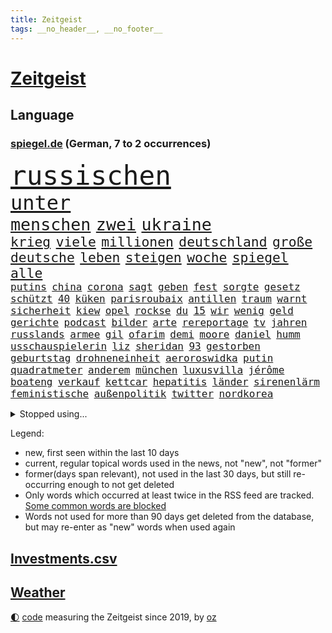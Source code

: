 ```yaml
---
title: Zeitgeist
tags: __no_header__, __no_footer__
---
```


# [Zeitgeist](https://oliz.io/zeitgeist/)

## Language

<h3><a href="https://www.spiegel.de" target="_blank">spiegel.de</a> (German, 7 to 2 occurrences)</h3>
<p style="font-family:monospace">
<span style="font-size:32pt"><a href="news_links.html#russischen" class="current">russischen</a></span>
<br>
<span style="font-size:24pt"><a href="news_links.html#unter" class="current">unter</a></span>
<br>
<span style="font-size:20pt"><a href="news_links.html#menschen" class="current">menschen</a></span>
<span style="font-size:20pt"><a href="news_links.html#zwei" class="current">zwei</a></span>
<span style="font-size:20pt"><a href="news_links.html#ukraine" class="current">ukraine</a></span>
<br>
<span style="font-size:16pt"><a href="news_links.html#krieg" class="current">krieg</a></span>
<span style="font-size:16pt"><a href="news_links.html#viele" class="current">viele</a></span>
<span style="font-size:16pt"><a href="news_links.html#millionen" class="current">millionen</a></span>
<span style="font-size:16pt"><a href="news_links.html#deutschland" class="current">deutschland</a></span>
<span style="font-size:16pt"><a href="news_links.html#große" class="current">große</a></span>
<span style="font-size:16pt"><a href="news_links.html#deutsche" class="current">deutsche</a></span>
<span style="font-size:16pt"><a href="news_links.html#leben" class="current">leben</a></span>
<span style="font-size:16pt"><a href="news_links.html#steigen" class="current">steigen</a></span>
<span style="font-size:16pt"><a href="news_links.html#woche" class="current">woche</a></span>
<span style="font-size:16pt"><a href="news_links.html#spiegel" class="current">spiegel</a></span>
<span style="font-size:16pt"><a href="news_links.html#alle" class="current">alle</a></span>
<br>
<span style="font-size:12pt"><a href="news_links.html#putins" class="current">putins</a></span>
<span style="font-size:12pt"><a href="news_links.html#china" class="current">china</a></span>
<span style="font-size:12pt"><a href="news_links.html#corona" class="current">corona</a></span>
<span style="font-size:12pt"><a href="news_links.html#sagt" class="current">sagt</a></span>
<span style="font-size:12pt"><a href="news_links.html#geben" class="current">geben</a></span>
<span style="font-size:12pt"><a href="news_links.html#fest" class="current">fest</a></span>
<span style="font-size:12pt"><a href="news_links.html#sorgte" class="current">sorgte</a></span>
<span style="font-size:12pt"><a href="news_links.html#gesetz" class="current">gesetz</a></span>
<span style="font-size:12pt"><a href="news_links.html#schützt" class="current">schützt</a></span>
<span style="font-size:12pt"><a href="news_links.html#40" class="current">40</a></span>
<span style="font-size:12pt"><a href="news_links.html#küken" class="current">küken</a></span>
<span style="font-size:12pt"><a href="news_links.html#parisroubaix" class="new">parisroubaix</a></span>
<span style="font-size:12pt"><a href="news_links.html#antillen" class="new">antillen</a></span>
<span style="font-size:12pt"><a href="news_links.html#traum" class="current">traum</a></span>
<span style="font-size:12pt"><a href="news_links.html#warnt" class="current">warnt</a></span>
<span style="font-size:12pt"><a href="news_links.html#sicherheit" class="current">sicherheit</a></span>
<span style="font-size:12pt"><a href="news_links.html#kiew" class="current">kiew</a></span>
<span style="font-size:12pt"><a href="news_links.html#opel" class="current">opel</a></span>
<span style="font-size:12pt"><a href="news_links.html#rockse" class="current">rockse</a></span>
<span style="font-size:12pt"><a href="news_links.html#du" class="current">du</a></span>
<span style="font-size:12pt"><a href="news_links.html#15" class="current">15</a></span>
<span style="font-size:12pt"><a href="news_links.html#wir" class="current">wir</a></span>
<span style="font-size:12pt"><a href="news_links.html#wenig" class="current">wenig</a></span>
<span style="font-size:12pt"><a href="news_links.html#geld" class="current">geld</a></span>
<span style="font-size:12pt"><a href="news_links.html#gerichte" class="current">gerichte</a></span>
<span style="font-size:12pt"><a href="news_links.html#podcast" class="current">podcast</a></span>
<span style="font-size:12pt"><a href="news_links.html#bilder" class="current">bilder</a></span>
<span style="font-size:12pt"><a href="news_links.html#arte" class="current">arte</a></span>
<span style="font-size:12pt"><a href="news_links.html#rereportage" class="current">rereportage</a></span>
<span style="font-size:12pt"><a href="news_links.html#tv" class="current">tv</a></span>
<span style="font-size:12pt"><a href="news_links.html#jahren" class="current">jahren</a></span>
<span style="font-size:12pt"><a href="news_links.html#russlands" class="current">russlands</a></span>
<span style="font-size:12pt"><a href="news_links.html#armee" class="current">armee</a></span>
<span style="font-size:12pt"><a href="news_links.html#gil" class="current">gil</a></span>
<span style="font-size:12pt"><a href="news_links.html#ofarim" class="current">ofarim</a></span>
<span style="font-size:12pt"><a href="news_links.html#demi" class="current">demi</a></span>
<span style="font-size:12pt"><a href="news_links.html#moore" class="current">moore</a></span>
<span style="font-size:12pt"><a href="news_links.html#daniel" class="current">daniel</a></span>
<span style="font-size:12pt"><a href="news_links.html#humm" class="new">humm</a></span>
<span style="font-size:12pt"><a href="news_links.html#usschauspielerin" class="current">usschauspielerin</a></span>
<span style="font-size:12pt"><a href="news_links.html#liz" class="current">liz</a></span>
<span style="font-size:12pt"><a href="news_links.html#sheridan" class="new">sheridan</a></span>
<span style="font-size:12pt"><a href="news_links.html#93" class="current">93</a></span>
<span style="font-size:12pt"><a href="news_links.html#gestorben" class="current">gestorben</a></span>
<span style="font-size:12pt"><a href="news_links.html#geburtstag" class="current">geburtstag</a></span>
<span style="font-size:12pt"><a href="news_links.html#drohneneinheit" class="new">drohneneinheit</a></span>
<span style="font-size:12pt"><a href="news_links.html#aeroroswidka" class="new">aeroroswidka</a></span>
<span style="font-size:12pt"><a href="news_links.html#putin" class="current">putin</a></span>
<span style="font-size:12pt"><a href="news_links.html#quadratmeter" class="current">quadratmeter</a></span>
<span style="font-size:12pt"><a href="news_links.html#anderem" class="current">anderem</a></span>
<span style="font-size:12pt"><a href="news_links.html#münchen" class="current">münchen</a></span>
<span style="font-size:12pt"><a href="news_links.html#luxusvilla" class="new">luxusvilla</a></span>
<span style="font-size:12pt"><a href="news_links.html#jérôme" class="new">jérôme</a></span>
<span style="font-size:12pt"><a href="news_links.html#boateng" class="new">boateng</a></span>
<span style="font-size:12pt"><a href="news_links.html#verkauf" class="current">verkauf</a></span>
<span style="font-size:12pt"><a href="news_links.html#kettcar" class="new">kettcar</a></span>
<span style="font-size:12pt"><a href="news_links.html#hepatitis" class="new">hepatitis</a></span>
<span style="font-size:12pt"><a href="news_links.html#länder" class="current">länder</a></span>
<span style="font-size:12pt"><a href="news_links.html#sirenenlärm" class="new">sirenenlärm</a></span>
<span style="font-size:12pt"><a href="news_links.html#feministische" class="new">feministische</a></span>
<span style="font-size:12pt"><a href="news_links.html#außenpolitik" class="current">außenpolitik</a></span>
<span style="font-size:12pt"><a href="news_links.html#twitter" class="current">twitter</a></span>
<span style="font-size:12pt"><a href="news_links.html#nordkorea" class="current">nordkorea</a></span>
</p>
<details>
<summary>Stopped using...</summary>
<p class="former" style="font-size:12pt">
internationaler(541) magdeburg(541) braun(540) coronaimpfstoffe(540) diskussion(540) müssten(540) sachsenanhalt(540) beobachten(539) entdeckten(539) ermitteln(539) hacker(539) kita(539) torjäger(539) treffer(539) wechseln(539) zurzeit(539) anleger(538) ausbreitung(538) bitten(538) dienst(538) eingeschränkt(538) löhne(538) sarscov2(538) angeklagte(537) behandlung(537) bewährung(537) depressionen(537) metern(537) teilte(537) wirecard(537) zoo(537) ausgebrochen(536) enger(536) entdecken(536) erteilt(536) geboren(536) geschäft(536) gesundheit(536) weiße(536) auskommen(535) behandelt(535) day(535) ignoriert(535) schnelle(535) vergeblich(535) verheerenden(535) zweiter(535) alkohol(534) bestimmt(534) bewerber(534) coronatote(534) dominiert(534) eishockey(534) elektroauto(534) florian(534) geheimnis(534) hieß(534) kurzem(534) lohnt(534) lufthansa(534) rückt(534) steigender(534) stich(534) streng(534) schießt(533) senat(533) tom(533) verfassungsschutz(533) verstöße(533) überlegen(533) beleidigung(532) deutlicher(532) fahrzeug(532) gemeinde(532) joachim(532) namens(532) niederlagen(532) rutschen(532) spätestens(532) staats(532) verhandelt(532) wofür(532) zverev(532) ändert(532) 5(531) 80(531) bmw(531) breitet(531) durfte(531) egal(531) entgegen(531) entlässt(531) erscheinen(531) klaus(531) mangelt(531) preisen(531) restaurants(531) spaniens(531) trainieren(531) you(531) zugunsten(531) zweifeln(531) badenwürttembergs(530) bestätigen(530) entwarnung(530) gerufen(530) investitionen(530) islamistischen(530) kritische(530) super(530) gespielt(529) gigantische(529) handelt(529) hinterher(529) roboter(529) unterzahl(529) 12(528) aufgetreten(528) geriet(528) i(528) informieren(528) lager(528) mancherorts(528) oppositionelle(528) rechten(528) verdächtigt(528) wurzeln(528) wütend(528) coronatests(527) ertragen(527) großaufgebot(527) studieren(527) wirtschaftlichen(527) abgesetzt(526) aufbauen(526) filmen(526) üben(526) game(525) island(525) italienischen(525) sinn(525) verein(525) wochenüberblick(525) 1500(524) ausschuss(524) berater(524) beschwerden(524) gefragt(524) nordirland(524) schlicht(524) stuft(524) dramatische(523) kehrte(523) kindes(523) psychische(523) reporter(523) geschäftsführer(522) schottland(522) crash(521) geprägt(521) offenen(521) gerechnet(520) image(520) moment(520) zigaretten(520) änderungen(520) durchs(519) einreise(519) form(519) option(519) transporter(519) anja(518) aufhalten(518) demokratischen(518) hürden(518) pipeline(518) verwaltungsgericht(518) überprüfen(518) erdbeben(517) fernsehen(517) abgewiesen(516) größeren(515) kevin(515) provokation(515) text(514) todesopfer(514) konkrete(513) panik(513) sitzung(513) unterschied(513) vorteile(513) apps(512) bob(512) bundes(512) pandemiebekämpfung(512) präsidentenwahl(512) empfängt(511) verträge(511) aufgaben(510) kontakt(510) parallelen(510) umgeht(510) vermeintlich(509) gastronomie(508) kassierte(508) mitarbeiterin(508) nirgendwo(508) training(508) chats(506) schockiert(506) profis(504) bier(503) bürgerinnen(503) generalbundesanwalt(503) konferenz(503) psychisch(503) startete(503) spannend(501) praxis(500) benötigen(495) guatemala(495) georg(494) schmerz(494) gesundheitliche(493) thüringer(493) athletinnen(488) erhebliche(484) nächstes(484) klarheit(483) drohne(482) tragischen(482) ungewöhnlichen(481) 56(480) renommierten(480) sammeln(480) suv(475) bösen(470) hitler(470) billiger(467) einfache(467) gelangen(467) größe(466) regelmäßig(466) schutzsuchende(462) zweieinhalb(458) londons(454) heimatland(436) schlaf(435) geheimen(423) schiebt(421) nachbarland(420) 18jähriger(415) entsprechenden(415) stromnetz(412) vulkan(406) herren(395) neuanfang(395) wunden(395) recherche(393) bischof(388) fängt(384) angefahren(379) konservative(374) 2001(364) erteilte(361) coronainzidenz(357) käse(354) zögern(353) greenpeace(352) beleidigte(350) scharfen(344) airline(342) japanischen(329) notwendigen(327) trost(326) grünes(319) großkonzerne(318) begraben(316) 800(315) reinhard(315) beispiellose(310) notenbank(308) dorthin(306) sächsische(305) auszusetzen(304) impfgegner(303) vertrieben(303) tendenzen(302) psyche(301) gesprungen(300) fußballklub(299) verließ(297) verschwörungsmythen(292) finger(288) hit(288) aktionäre(287) formiert(287) geflüchtet(285) stundenlang(285) novak(283) verdi(283) delta(280) staatschefs(278) dänen(276) adac(275) sichere(275) 16000(274) djoković(274) 28jähriger(272) erlag(272) versichert(272) beteuert(271) gerichtet(270) kreative(268) füllen(267) auswärtige(266) bekennt(266) einstige(265) schwangeren(265) veröffentlichung(264) ausgerückt(263) stilkritik(262) visa(260) eröffnen(258) zugestimmt(258) sicherer(256) vierjährige(256) kolumnistin(255) waldbrand(253) 2007(252) brücken(252) tibet(252) eingefahren(249) spende(247) einführung(246) lied(246) schutzmaßnahmen(244) sichtbar(244) aushalten(243) funktionär(243) technischen(243) dominieren(242) gewürdigt(242) inszenieren(242) thiel(239) karrierecoach(238) entzieht(235) füße(235) angegangen(231) coronapause(231) bauprojekte(230) freedom(230) gemischt(228) syrische(228) schuhe(225) bedrohen(221) häfen(216) lina(215) lauf(214) leib(214) flüchtlingskrise(212) kanadische(212) paket(212) müttern(211) omid(211) rückgabe(211) hoffenheim(210) 39jähriger(208) beute(208) uskonzern(208) partien(207) vielfach(206) zuschuss(206) machtübernahme(205) investiert(204) preiserhöhungen(203) reisten(203) rolling(202) stones(202) tsg(202) agiert(198) illegaler(197) farce(196) 22jährige(193) oper(193) umbruch(193) gesundheitsämter(192) ausreisen(191) arten(190) pflegekraft(190) anhörung(189) bundestagsdebatte(188) gehirn(188) krieger(188) laufzeit(188) sportstars(188) menschliche(187) offensiv(187) lka(186) mehrwertsteuer(186) vorfeld(186) befragt(185) einigt(185) konflikts(185) militärmanöver(185) geheim(184) geladen(184) auszubildende(183) durchbrechen(182) bekräftigt(181) eingefangen(181) hierzulande(181) fünftel(180) beschlagnahmen(179) kapitänin(178) südkoreas(178) unerwünschte(178) demut(177) ehrung(176) ham(175) untätigkeit(175) hinunter(174) protestierten(174) aufholjagd(173) kunstwerke(173) ole(173) exportiert(172) gefeuert(172) lava(170) verdoppeln(170) gaskrise(169) wesen(169) mischen(168) teller(168) mächtig(167) unterhaus(167) eingeführt(166) knappheit(166) grenzgebiet(165) mailänder(164) beruflich(163) signale(163) einschüchtern(162) lindern(162) aue(161) bewerten(161) övp(160) studenten(159) brandt(158) bundesligist(158) kameraden(158) magazin(158) todesopfern(158) verwerfungen(157) erneuern(156) exkanzler(156) 1974(155) eingefroren(155) kroatische(155) angehoben(154) aromen(154) rangnick(154) schuldenbremse(154) importieren(153) torres(153) aufgelöst(152) verdachtsfall(152) überlastung(152) gesprächsrunde(151) kürze(151) namibia(151) größtem(150) booster(149) zugeständnisse(149) gap(148) anfangen(147) medizinische(147) rechtsextremer(147) zulieferer(147) wiederholten(146) exkollegen(145) komplizierter(145) tornados(145) komplikationen(143) matteo(143) unterhändler(143) ansatz(142) südpolarmeer(142) tödlichem(142) marschiert(141) soziales(141) kernkraftwerk(140) superreiche(140) wikileaks(140) sauerstoff(139) kleintransporter(138) steuereinnahmen(138) traditionell(138) niedrigen(137) fußballs(136) reine(136) solcher(135) wille(135) airbus(134) geschaut(132) äthiopische(132) lettland(131) globaler(130) weiterspielen(130) modellen(129) vereinbarten(129) ausschließen(128) coronachaos(128) dunkeln(128) spiegelgespräch(128) weltbesten(128) zwischenbilanz(127) betriebsrat(126) abnehmer(125) atlanta(125) coronakurs(125) gender(124) unserem(123) seltene(122) tradition(122) geldregen(121) hausbesitzer(121) paradies(121) aufgespürt(120) johnsons(120) museen(120) cyberangriffs(119) erliegt(119) flüchtenden(119) haag(119) tatortvote(119) winfried(119) mache(118) british(117) entsteht(117) manila(116) nagel(116) schlussphase(116) apotheken(115) ausliefern(114) frieren(114) kanal(114) martina(114) kinderbetreuung(113) einschränken(112) femizide(112) magnus(112) versorgen(112) güler(111) praktikum(111) serap(111) zertifikate(111) landeten(110) tvmoderatorin(110) kurdische(109) magen(109) rechtspopulistischen(109) fluglinien(107) vergabe(107) rihanna(106) gerast(105) impfkritischen(105) verkehrschaos(105) buchung(104) natürlich(104) beanstandet(103) nina(103) sandra(103) entsenden(102) hochansteckenden(102) impfpässe(102) neunzigerjahren(102) zeitweilig(102) texte(101) thailändischen(101) moralisch(100) untermauern(100) kuleba(99) lehrt(99) angemessene(98) ezb(98) füllt(98) showdown(98) wirtschaftssanktionen(98) witzig(98) behaupten(96) borrell(96) josep(96) student(96) unterirdischen(96) bafög(95) erobern(95) geschäften(95) miliz(95) mitgliedsländer(95) patzer(95) begegnen(93) coronaprotesten(93) herben(93) zemmour(93) éric(93) alina(92) auszahlen(92) ewig(92) geschlossene(92) welternährungsorganisation(92) geschildert(91) gnade(91) mittelfeld(91) nutzlos(91) zerbrechen(91) medienunternehmer(90) organisiert(90) sanitäter(90) schnellt(90) ablenkung(89) auszustellen(89) eingerichtet(89) kannten(89) uniklinikum(89) 71(88) aida(88) anzugreifen(88) audi(88) einnehmen(88) erfolgte(88) klauen(88) magull(88) sicherheitsgarantien(88) 140(87) abtransport(87) geschlecht(87) weltbekannt(87) 5g(86) drohte(86) jeweils(86) matthes(86) quiz(86) diverse(85) erklingen(85) flugzeugen(85) nahrung(85) sozialexperte(85) sicheren(84) vorwoche(84) zeitraum(84) angehen(83) beschleunigen(83) börsenaufsicht(83) céline(83) rechtsgrundlage(83) unbemannter(83) verneigt(83) ballistischen(82) carola(82) gerammt(82) heftigem(82) kahn(82) kriegt(82) produzent(82) rackete(82) verpassten(82) innenraum(81) nannten(81) statistiken(81) vertiefen(81) vorm(81) 30jähriger(80) dom(80) erkrankungen(80) ausgebreitet(79) donezk(79) fliege(79) fossil(79) hinlegte(79) lyrics(79) negativrekord(79) rkipräsident(79) sibylle(79) let(78) ställen(78) usdemokraten(78) abhalten(77) atemnot(77) autist(77) großeinsatz(77) härtesten(77) kampfeinsatz(77) maranello(77) stuhl(77) unschuldige(77) 1973(76) humanitären(76) reduzierte(76) bätzing(75) indiegames(75) schneefälle(75) aviv(74) chelseacoach(74) eingeschlagen(74) fertigung(74) himmelfahrtskommando(74) schärfsten(74) stefanie(74) südkoreaner(74) everest(73) geplatzt(73) jost(73) kartellamt(73) kobusch(73) tätowieren(73) umkämpfte(73) akuter(72) ankam(72) besonnen(72) bevölkerungsgruppen(72) disneyfilm(72) go(72) handelsabkommen(72) krefelder(72) maxim(72) nahelegen(72) usverteidigungsminister(72) gräber(71) ian(71) niedergeschossen(71) chefstratege(70) flugausfälle(70) frauenrechte(70) großfeuer(70) mutigen(70) schießereien(70) singt(70) videobeweis(70) weiterreise(70) nachgeholt(69) nova(69) sondergenehmigung(69) wandern(69) forderten(68) großstädte(68) jahreshälfte(68) mobilisiert(68) tiktokstars(68) weitreichend(68) abhängt(67) formel1star(67) geredet(67) inszenierung(67) jarosław(67) legislaturperiode(67) pommes(67) sektoren(67) veränderten(67) 1947(66) atommeiler(66) bridge(66) doms(66) harbour(66) importverbot(66) kreuzfahrtschiff(66) meiler(66) turkmenistan(66) entfalten(65) gesundheitsämtern(65) haushalten(65) höhen(65) zapfsäule(65) 57jährigen(64) angebracht(64) genetisch(64) mordopfer(64) möglichem(64) sonderverwaltungszone(64) stecker(64) verheißt(64) abgestürzte(63) antreibt(63) paars(63) rüstung(63) versorgern(63) überlässt(63) betrachtete(62) cover(62) erhöhter(62) fabriken(62) geläutert(62) islamabad(62) maren(62) millionenmetropole(62) spuckt(62) dämonen(61) gegenkandidaten(61) hapaglloyd(61) hauptdarstellerin(61) wehrpflichtigen(61) erhöhten(60) gewaschen(60) monsanto(60) tsunamiwarnung(60) dominierten(59) gewicht(59) slalom(59) stabilisieren(59) unnötig(59) 1972(58) 4400(58) angegeben(58) aufgerüstet(58) kraftwerke(58) sitzungen(58) weltgrößte(58) abgezockt(57) exsowjetrepublik(57) schweineherz(57) wählern(57) allzeithoch(56) neurowissenschaftlerin(56) pekings(56) sofortmaßnahmen(56) urner(56) bitterkeit(55) dahinterstecken(55) kompletten(55) satellitenbildern(55) speziell(55) steuerte(55) technologies(55) texanische(55) unweit(55) brent(54) direkter(54) kaderali(54) stille(54) unionspolitiker(54) auffällig(53) forschungszentrum(53) uboote(53) verpflichtendes(53) ausstatten(52) berüchtigte(52) hut(52) monster(52) münstertatort(52) schreckmoment(52) anstrengend(51) billiganbieter(51) darmbakterien(51) eigner(51) militärstützpunkt(51) negativschlagzeilen(51) touristin(51) verzeichnen(51) 58jähriger(50) 63(50) akku(50) architektin(50) außenwelt(50) ba2(50) führungstor(50) gen(50) horror(50) neuerung(50) okay(50) vierjährigen(50) anziehen(49) gefechten(49) haustiere(49) preisschub(49) verwundete(49) winkler(49) bundesligaprofi(48) cyberattacken(48) nachkommen(48) nützt(48) pontifex(48) präsidium(48) vergab(48) ölpreise(48) 1942(47) 83jährige(47) marx(47) missbrauchsgutachten(47) zumal(47) fähigkeiten(46) schröders(46) sowohl(46) büdenbender(45) lamborghini(45) unterbrechen(45) eingezogen(44) gläubigen(44) heizkostenzuschuss(44) hungrig(44) philosoph(44) regierungssitz(44) verständlich(44) anhaben(42) betrogen(42) gestrandet(42) seoul(42) akt(41) aktienmärkte(41) anstehenden(41) berufsbildung(41) bundesinstitut(41) cyberangriff(41) körperlichen(41) missbrauchte(41) neuregelung(41) pausen(41) raserei(41) schnellsten(41) zurückkommt(41) gewölbe(40) lebende(40) schwelle(40) elefant(39) kurdischen(39) sofortigem(39) sportdirektor(39) we(39) bewusstlose(38) e10(38) hausdurchsuchung(38) minneapolis(38) wilhelmshaven(38) ausrichter(37) derzeitige(37) herauskommt(37) mineralwasser(37) rings(37) stärkung(37) vereine(37) 92(36) benko(36) gründlich(36) niedriger(36) unbewaffnete(36) abschrecken(35) eintrag(35) lagarde(35) sicherheitsberater(35) vergleicht(35) weltordnung(35) widmete(35) bürokratie(34) kopftuchverbot(34) russinnen(34) sinniert(34) anschlägen(33) aufrechterhalten(33) gesteigert(33) ignorierte(33) medaillen(33) problems(33) sorte(33) it(32) odyssee(32) patientenschützer(32) privatzoo(32) schuster(32) vorsichtig(32) antarktisexpedition(31) arbeitsbelastung(31) erliegen(31) luftraum(31) misslungen(31) rechtsweg(31) wütender(31) xenotransplantation(31) aufsichtsbehörde(30) baltischen(30) immunsystem(30) stillgelegt(30) daneben(29) fremden(29) generalabrechnung(29) goldmedaille(29) intellektuellen(29) nicolaus(29) zagreb(29) air(28) arbeitszeit(28) bezahlung(28) flugkörper(28) hall(28) hausbau(28) kremlkritiker(28) laschen(28) yi(28) erhob(27) machbar(27) begeben(26) coolness(26) drehten(26) reiht(26) verzückte(26) blumenstrauß(25) ebene(25) gesuchter(25) hysterie(25) ranger(25) schweineherztransplantation(25) boom(24) henrik(24) königreichs(24) sekeinsatz(24) vorab(24) wachsenden(24) zuteil(24) prahlt(23) steuererleichterungen(23) ausfiel(22) delegierte(22) durchaus(22) fiskus(22) kammer(22) kreativität(22) neigen(22) prorussische(22) regierungstruppen(22) schlussfeier(22) senkung(22) sportgerichtshof(22) tiefgreifenderen(22) ölpreis(22) 1600(21) ausweitung(21) nervosität(21) nix(21) einsatzfähig(20) expansion(20) fernost(20) hausfrauen(20) körpergröße(20) ursprung(20) üppige(20) acapulco(19) antonia(19) auswandern(19) rissen(19) selbstzweifel(19) suvfahrer(19) tennisolympiasieger(19) ökonomisch(19) anteile(18) bewerberinnen(18) finanzsanktionen(18) geldautomaten(18) nrwinnenministerium(18) spült(18) unterbunden(18) verbrauchern(18) freundschaften(17) häme(17) krebsleiden(17) salzburg(17) zuschauenden(17) arne(16) behauptung(16) beruhigt(16) finanzmärkte(16) geklappt(16) siege(16) vorübergehenden(16) applaus(15) chemikalien(15) immunisierung(15) katastrophale(15) packen(15) transgenderkindern(15) verjüngen(15) grandseigneur(14) kanzelt(14) kriegsflüchtlinge(14) monarchin(14) mutige(14) selfmademilliardär(14) spdlinke(14) sperre(14) stagflation(14) umfangreiche(14) überwiegt(14) erneuerbare(13) ernährung(13) forschenden(13) kämpferisch(13) mindestalter(13) ramsan(13) schwieg(13) spezialeinheiten(13) tschetschenische(13) anzutreten(12) geschwüre(12) gesellschaftsjahr(12) paralympics(12) premierleagueklub(12) ratingagenturen(12) saporischschja(12) völkerrechts(12) wehrpflicht(12) amtszeiten(11) fliehenden(11) olena(11) schmerzt(11)
</p>
</details>
<p>Legend:
<ul>
<li><span class="new">new</span>, first seen within the last 10 days</li>
<li><span class="current">current</span>, regular topical words used in the news, not "new", not "former"</li>
<li><span class="former">former(days span relevant)</span>, not used in the last 30 days, but still re-occurring enough to not get deleted</li>
<li>Only words which occurred at least twice in the RSS feed are tracked. <a href="language/filters.py">Some common words are blocked</a></li>
<li>Words not used for more than 90 days get deleted from the database, but may re-enter as "new" words when used again</li>
</ul>
</p>

## [Investments](investments.html)[.csv](investments.csv)

## [Weather](weather.html)

<footer>
<a href="javascript:toggleTheme()" class="nav">🌓</a>
<a href="https://github.com/ooz/zeitgeist">code</a> measuring the Zeitgeist since 2019, by <a href="https://oliz.io">oz</a>
</footer>
